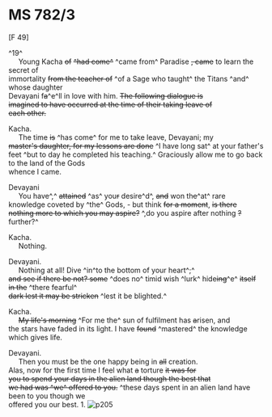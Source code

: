 # MS 782/3

[F 49]

^19^ \
&nbsp;&nbsp;&nbsp;&nbsp;&nbsp;Young Kacha ~~of~~ ~~^had come^~~ ^came from^ Paradise ~~, came~~ to learn the secret of \
immortality ~~from the teacher of~~ ^of a Sage who taught^ the Titans ^and^ whose daughter \
Devayani f~~a~~^e^ll in love with him. ~~The following dialogue is \
imagined to have occurred at the time of their taking leave of \
each other.~~ 

Kacha. \
&nbsp;&nbsp;&nbsp;&nbsp;&nbsp;The time ~~is~~ ^has come^ for me to take leave, Devayani; my \
~~master's daughter, for my lessons are done~~ ^I have long sat^ at your father's feet ^but to day he completed his teaching.^ Graciously allow me to go back to the land of the Gods \
whence I came. 

Devayani \
&nbsp;&nbsp;&nbsp;&nbsp;&nbsp;You have^,^ ~~attained~~ ^as^ you~~r~~ desire^d^, ~~and~~ won th~~e~~^at^ rare \
knowledge coveted by ^the^ Gods, - but think ~~for a moment~~, ~~is there~~ \
~~nothing more to which you may aspire?~~ ^,do you aspire after nothing ~~?~~ further?^

Kacha. \
&nbsp;&nbsp;&nbsp;&nbsp;&nbsp;Nothing.

Devayani. \
&nbsp;&nbsp;&nbsp;&nbsp;&nbsp;Nothing at all! Dive ^in^to the bottom of your heart^;^ \
~~and see if there be not? some~~ ^does no^ timid wish ^lurk^ hide~~ing~~^e^ ~~itself in the~~ ^there fearful^ \
~~dark lest it may be stricken~~ ^lest it be blighted.^

Kacha. \
&nbsp;&nbsp;&nbsp;&nbsp;&nbsp;~~My life's morning~~ ^For me the^ sun of fulfilment has ~~a~~risen, and \
the stars have faded in its light. I have ~~found~~ ^mastered^ the knowledge \
which gives life. 

Devayani. \
&nbsp;&nbsp;&nbsp;&nbsp;&nbsp;Then you must be the one happy being in ~~all~~ creation. \
Alas, now for the first time I feel what ~~a~~ torture ~~it was for~~ \
~~you to spend your days in the alien land though the best that \
we had was ^we^ offered to you.~~ 
^these days spent in an alien land have been to you though we \
offered you our best. 
1.
![p205](MS782_3-205.jpg)
